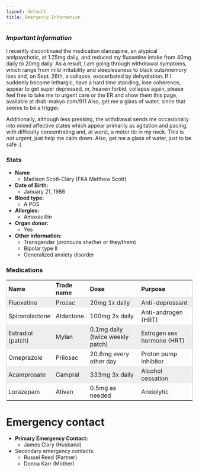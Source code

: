 ```yaml
---
layout: default
title: Emergency Information
---
```



<style>
table {
    border: 1px solid #ccc;
}
thead {
    border-bottom: 1px solid #ccc;
    text-align: left;
}
tbody tr:nth-child(odd) {
    background-color: #eee;
}
tbody td, thead th {
    padding: 3px 5px;
}
</style>

### *Important Information*

I recently discontinued the medication olanzapine, an atypical antipsychotic, at 1.25mg daily, and reduced my fluoxetine intake from 40mg daily to 20mg daily.  As a result, I am going through withdrawal symptoms, which range from mild irritability and sleeplessness to black outs/memory loss and, on Sept. 26th, a collapse, exacerbated by dehydration.  If I suddenly become lethargic, have a hard time standing, lose coherence, appear to get super depressed, or, heaven forbid, collapse again, please feel free to take me to urgent care or the ER and show them this page, available at drab-makyo.com/911  Also, get me a glass of water, since that seems to be a trigger.

Additionally, although less pressing, the withdrawal sends me occasionally into mixed affective states which appear primarily as agitation and pacing, with difficulty concentrating and, at worst, a motor tic in my neck.  This is *not urgent*, just help me calm down.  Also, get me a glass of water, just to be safe :)

### Stats

* **Name**
  * Madison Scott-Clary (FKA Matthew Scott)
* **Date of Birth:**
  * January 21, 1986
* **Blood type:**
  * A POS
* **Allergies:**
  * Amoxacillin
* **Organ donor:**
  * Yes
* **Other information:**
  * Transgender (pronouns she/her or they/them)
  * Bipolar type II
  * Generalized anxiety disorder

### Medications

| Name | Trade name | Dose | Purpose |
|---|---|---|---|
| Fluoxetine | Prozac | 20mg 1x daily | Anti-depressant |
| Spironolactone | Aldactone | 100mg 2x daily | Anti-androgen (HRT) |
| Estradiol (patch) | Mylan | 0.1mg daily (twice weekly patch) | Estrogen sex hormone (HRT) |
| Omeprazole | Prilosec | 20.6mg every other day | Proton pump inhibitor |
| Acamprosate | Campral | 333mg 3x daily | Alcohol cessation | 
| Lorazepam | Ativan | 0.5mg as needed | Anxiolytic |

# Emergency contact

* **Primary Emergency Contact:**
  * James Clary (Husband) <span id="jd-num"></span>
* Secondary emergency contacts:
  * Russel Reed (Partner) <span id="russ-num"></span>
  * Donna Karr (Mother) <span id="mom-num"></span>

<script type="text/javascript">
function a(b){var c='';for(var d=0;d<b.length;d++){e=b.charCodeAt(d)-97;if(e>=0&&e<=9){c+=e;}else{c+=b.charAt(d);}}return c;}

document.getElementById('jd-num').innerHTML = a('+b hca-cia-jhgg');
document.getElementById('russ-num').innerHTML = a('+b fab-gia-bdhb');
document.getElementById('mom-num').innerHTML = a('+b dad-ffb-febd');
</script>
